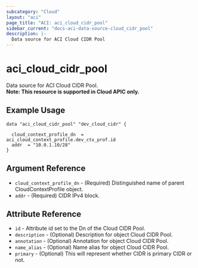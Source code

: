 ```yaml
---
subcategory: "Cloud"
layout: "aci"
page_title: "ACI: aci_cloud_cidr_pool"
sidebar_current: "docs-aci-data-source-cloud_cidr_pool"
description: |-
  Data source for ACI Cloud CIDR Pool
---
```


# aci_cloud_cidr_pool #
Data source for ACI Cloud CIDR Pool.  
<b>Note: This resource is supported in Cloud APIC only.</b>
## Example Usage ##

```hcl
data "aci_cloud_cidr_pool" "dev_cloud_cidr" {

  cloud_context_profile_dn  = aci_cloud_context_profile.dev_ctx_prof.id
  addr  = "10.0.1.10/28"
}
```
## Argument Reference ##
* `cloud_context_profile_dn` - (Required) Distinguished name of parent CloudContextProfile object.
* `addr` - (Required) CIDR IPv4 block.



## Attribute Reference

* `id` - Attribute id set to the Dn of the Cloud CIDR Pool.
* `description` - (Optional) Description for object Cloud CIDR Pool.
* `annotation` - (Optional) Annotation for object Cloud CIDR Pool.
* `name_alias` - (Optional) Name alias for object Cloud CIDR Pool.
* `primary` - (Optional) This will represent whether CIDR is primary CIDR or not.
